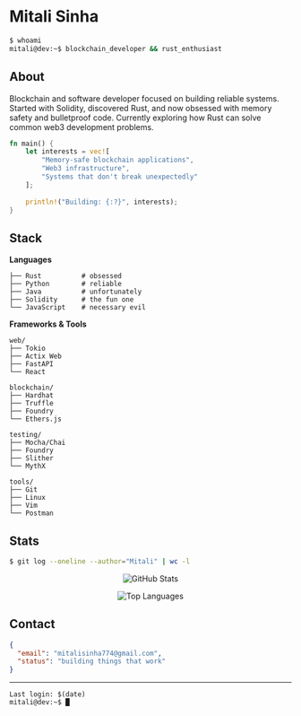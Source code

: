 # Mitali Sinha

```bash
$ whoami
mitali@dev:~$ blockchain_developer && rust_enthusiast
```

## About

Blockchain and software developer focused on building reliable systems. Started with Solidity, discovered Rust, and now obsessed with memory safety and bulletproof code. Currently exploring how Rust can solve common web3 development problems.

```rust
fn main() {
    let interests = vec![
        "Memory-safe blockchain applications",
        "Web3 infrastructure",
        "Systems that don't break unexpectedly"
    ];
    
    println!("Building: {:?}", interests);
}
```

## Stack

**Languages**
```
├── Rust          # obsessed
├── Python        # reliable
├── Java          # unfortunately  
├── Solidity      # the fun one
└── JavaScript    # necessary evil
```

**Frameworks & Tools**
```
web/
├── Tokio
├── Actix Web
├── FastAPI
└── React

blockchain/
├── Hardhat
├── Truffle
├── Foundry
└── Ethers.js

testing/
├── Mocha/Chai
├── Foundry
├── Slither
└── MythX

tools/
├── Git
├── Linux
├── Vim
└── Postman
```

## Stats

```bash
$ git log --oneline --author="Mitali" | wc -l
```

<div align="center">

![GitHub Stats](https://github-readme-stats.vercel.app/api?username=YOUR_GITHUB_USERNAME&show_icons=true&theme=terminal&hide_border=true&bg_color=0a0a0a&title_color=00ff00&icon_color=00ff00&text_color=ffffff)

![Top Languages](https://github-readme-stats.vercel.app/api/top-langs/?username=YOUR_GITHUB_USERNAME&layout=compact&theme=terminal&hide_border=true&bg_color=0a0a0a&title_color=00ff00&text_color=00ff00&text_color=ffffff)

</div>

## Contact

```json
{
  "email": "mitalisinha774@gmail.com",
  "status": "building things that work"
}
```

---

```
Last login: $(date)
mitali@dev:~$ █
```
